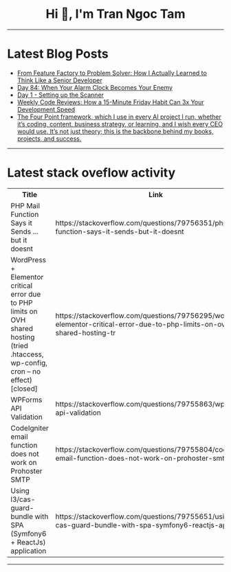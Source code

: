 <h1 align="center">Hi 👋, I'm Tran Ngoc Tam</h1>

---

# Latest Blog Posts 
<!-- BLOG-POST-LIST:START -->
- [From Feature Factory to Problem Solver: How I Actually Learned to Think Like a Senior Developer](https://dev.to/nirmitkotadiya/from-feature-factory-to-problem-solver-how-i-actually-learned-to-think-like-a-senior-developer-453c)
- [Day 84: When Your Alarm Clock Becomes Your Enemy](https://dev.to/casperday11/day-84-when-your-alarm-clock-becomes-your-enemy-1973)
- [Day 1 - Setting up the Scanner](https://dev.to/lahari_tenneti_4a8a082e9c/day-1-setting-up-the-scanner-45l2)
- [Weekly Code Reviews: How a 15-Minute Friday Habit Can 3x Your Development Speed](https://dev.to/teamcamp/weekly-code-reviews-how-a-15-minute-friday-habit-can-3x-your-development-speed-1l96)
- [The Four Point framework, which I use in every AI project I run, whether it’s coding, content, business strategy, or learning, and I wish every CEO would use. It’s not just theory; this is the backbone behind my books, projects, and success.](https://dev.to/jaideepparashar/the-four-point-framework-i-use-in-every-ai-project-i-run-whether-its-coding-content-business-53d8)
<!-- BLOG-POST-LIST:END -->

---

# Latest stack oveflow activity
<table>
  <tr><th>Title</th><th>Link</th></tr>
  <!-- STACKOVERFLOW:START --><tr><td>PHP Mail Function Says it Sends ... but it doesnt</td><td>https://stackoverflow.com/questions/79756351/php-mail-function-says-it-sends-but-it-doesnt</td></tr><tr><td>WordPress + Elementor critical error due to PHP limits on OVH shared hosting &lpar;tried .htaccess, wp-config, cron – no effect&rpar; [closed]</td><td>https://stackoverflow.com/questions/79756295/wordpress-elementor-critical-error-due-to-php-limits-on-ovh-shared-hosting-tr</td></tr><tr><td>WPForms API Validation</td><td>https://stackoverflow.com/questions/79755863/wpforms-api-validation</td></tr><tr><td>CodeIgniter email function does not work on Prohoster SMTP</td><td>https://stackoverflow.com/questions/79755804/codeigniter-email-function-does-not-work-on-prohoster-smtp</td></tr><tr><td>Using l3/cas-guard-bundle with SPA &lpar;Symfony6 + ReactJs&rpar; application</td><td>https://stackoverflow.com/questions/79755651/using-l3-cas-guard-bundle-with-spa-symfony6-reactjs-application</td></tr><!-- STACKOVERFLOW:END -->
</table>

---


